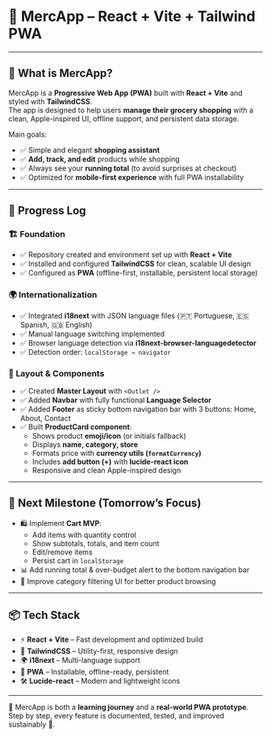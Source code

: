 # 🛒 MercApp – React + Vite + Tailwind PWA  

---

## 📱 What is MercApp?  
MercApp is a **Progressive Web App (PWA)** built with **React + Vite** and styled with **TailwindCSS**.  
The app is designed to help users **manage their grocery shopping** with a clean, Apple-inspired UI, offline support, and persistent data storage.  

Main goals:  
- ✅ Simple and elegant **shopping assistant**  
- ✅ **Add, track, and edit** products while shopping  
- ✅ Always see your **running total** (to avoid surprises at checkout)  
- ✅ Optimized for **mobile-first experience** with full PWA installability  

---

## 🚀 Progress Log  

### 🏗️ Foundation  
- ✅ Repository created and environment set up with **React + Vite**  
- ✅ Installed and configured **TailwindCSS** for clean, scalable UI design  
- ✅ Configured as **PWA** (offline-first, installable, persistent local storage)  

### 🌍 Internationalization  
- ✅ Integrated **i18next** with JSON language files (🇵🇹 Portuguese, 🇪🇸 Spanish, 🇬🇧 English)  
- ✅ Manual language switching implemented  
- ✅ Browser language detection via **i18next-browser-languagedetector**  
- ✅ Detection order: `localStorage → navigator`  

### 🎨 Layout & Components  
- ✅ Created **Master Layout** with `<Outlet />`  
- ✅ Added **Navbar** with fully functional **Language Selector**  
- ✅ Added **Footer** as sticky bottom navigation bar with 3 buttons: Home, About, Contact  
- ✅ Built **ProductCard component**:
  - Shows product **emoji/icon** (or initials fallback)  
  - Displays **name, category, store**  
  - Formats price with **currency utils (`formatCurrency`)**  
  - Includes **add button (+)** with **lucide-react icon**  
  - Responsive and clean Apple-inspired design  

---

## 🎯 Next Milestone (Tomorrow’s Focus)  
- 🛍️ Implement **Cart MVP**:  
  - Add items with quantity control  
  - Show subtotals, totals, and item count  
  - Edit/remove items  
  - Persist cart in `localStorage`  
- 📊 Add running total & over-budget alert to the bottom navigation bar  
- 🎨 Improve category filtering UI for better product browsing  

---

## 📦 Tech Stack  
- ⚡ **React + Vite** – Fast development and optimized build  
- 🎨 **TailwindCSS** – Utility-first, responsive design  
- 🌍 **i18next** – Multi-language support  
- 📲 **PWA** – Installable, offline-ready, persistent  
- 🛠️ **Lucide-react** – Modern and lightweight icons  

---

📌 MercApp is both a **learning journey** and a **real-world PWA prototype**.  
Step by step, every feature is documented, tested, and improved sustainably 🌱.  
